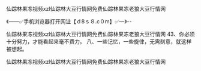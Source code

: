仙踪林果冻视频xzl仙踪林大豆行情网免费仙踪林果冻老狼大豆行情网

《——✅手机浏览器打开网沚【ｄ8ｓ８.c０m】✅—》--

仙踪林果冻视频xzl仙踪林大豆行情网免费仙踪林果冻老狼大豆行情网	43、你必须十分努力，才能看起来毫不费力。
	八、一些记忆，一些旋律，无需刻意，就这样被想起。





仙踪林果冻视频xzl仙踪林大豆行情网免费仙踪林果冻老狼大豆行情网
